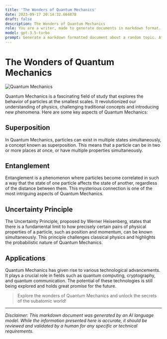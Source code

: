 ```yaml
---
title: 'The Wonders of Quantum Mechanics'
date: 2023-09-17 20:14:32.664878
draft: false
description: The Wonders of Quantum Mechanics
role: You are a writer, made to generate documents in markdown format. It is very important that all of the documents you generate are in valid markdown format.
model: gpt-3.5-turbo
prompt: Generate a markdown formatted document about a random topic. At the bottom, include a disclaimer explaining that the document was generated by you. The first line of the document should be the title. Make sure that the entire document is in proper markdown format, using a mix of various tags to make the document visually appealing.
---
```


# The Wonders of Quantum Mechanics

![Quantum Mechanics](https://cdn.pixabay.com/photo/2015/08/06/13/32/quantum-physics-876244_1280.jpg)

Quantum Mechanics is a fascinating field of study that explores the behavior of particles at the smallest scales. It revolutionized our understanding of physics, challenging traditional concepts and introducing new phenomena. Here are some key aspects of Quantum Mechanics:

## Superposition
In Quantum Mechanics, particles can exist in multiple states simultaneously, a concept known as superposition. This means that a particle can be in two or more places at once, or have multiple properties simultaneously.

## Entanglement
Entanglement is a phenomenon where particles become correlated in such a way that the state of one particle affects the state of another, regardless of the distance between them. This mysterious connection is one of the most intriguing aspects of Quantum Mechanics.

## Uncertainty Principle
The Uncertainty Principle, proposed by Werner Heisenberg, states that there is a fundamental limit to how precisely certain pairs of physical properties of a particle, such as position and momentum, can be known simultaneously. This principle challenges classical physics and highlights the probabilistic nature of Quantum Mechanics.

## Applications
Quantum Mechanics has given rise to various technological advancements. It plays a crucial role in fields such as quantum computing, cryptography, and quantum communication. The potential of these technologies is still being explored and holds great promise for the future.

> Explore the wonders of Quantum Mechanics and unlock the secrets of the subatomic world!

---

*Disclaimer: This markdown document was generated by an AI language model. While the information presented here is accurate, it should be reviewed and validated by a human for any specific or technical requirements.*